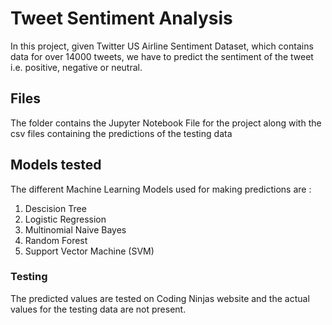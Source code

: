 # Tweet Sentiment Analysis

In this project, given Twitter US Airline Sentiment Dataset, which contains data for over 14000 tweets, we have to predict the sentiment of the tweet i.e. positive, negative or neutral.

## Files

The folder contains the Jupyter Notebook File for the project along with the csv files containing the predictions of the testing data

## Models tested

The different Machine Learning Models used for making predictions are :
1. Descision Tree
2. Logistic Regression
3. Multinomial Naive Bayes
4. Random Forest
5. Support Vector Machine (SVM)

### Testing
The predicted values are tested on Coding Ninjas website and the actual values for the testing data are not present.
